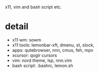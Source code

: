 x11, vim and bash script etc.

# detail
* x11 wm: sowm
* x11 tools: lemonbar-xft, dmenu, st, slock,
* apps: qutebrowser, nnn, cmus, feh, mpv
* xcursor: qogir cursors
* vim: nord theme, lsp, nnn.vim
* bash script: .bashrc, lemon.sh

